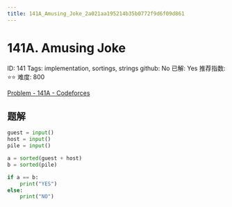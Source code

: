 ```yaml
---
title: 141A_Amusing_Joke_2a021aa195214b35b0772f9d6f09d861
---
```


# 141A. Amusing Joke

ID: 141
Tags: implementation, sortings, strings
github: No
已解: Yes
推荐指数: ⭐⭐
难度: 800

[Problem - 141A - Codeforces](http://codeforces.com/problemset/problem/141/A)

## 题解

```python
guest = input()
host = input()
pile = input()

a = sorted(guest + host)
b = sorted(pile)

if a == b:
    print("YES")
else:
    print("NO")
```